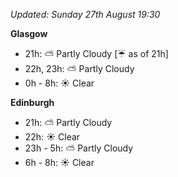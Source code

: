 *Updated: Sunday 27th August 19:30*

**Glasgow**

* 21h: :partly_sunny: Partly Cloudy [:umbrella: as of 21h]
* 22h, 23h: :partly_sunny: Partly Cloudy
* 0h - 8h: :sunny: Clear

**Edinburgh**

* 21h: :partly_sunny: Partly Cloudy
* 22h: :sunny: Clear
* 23h - 5h: :partly_sunny: Partly Cloudy
* 6h - 8h: :sunny: Clear

